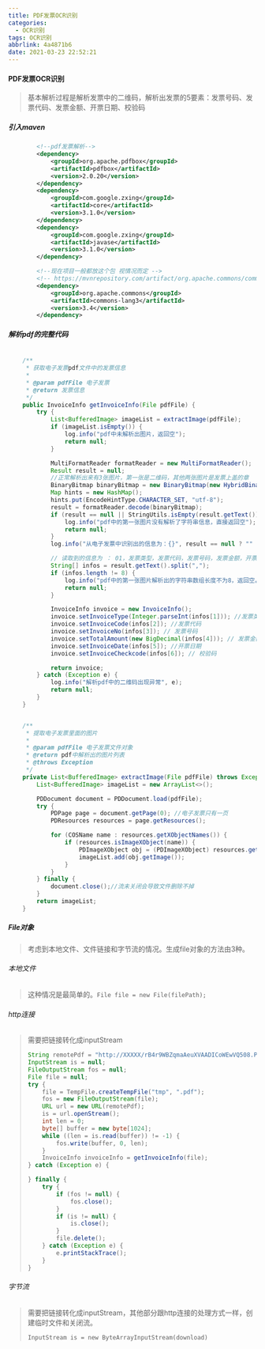 ```yaml
---
title: PDF发票OCR识别
categories:
  - OCR识别
tags: OCR识别
abbrlink: 4a4871b6
date: 2021-03-23 22:52:21
---
```

#### PDF发票OCR识别

>基本解析过程是解析发票中的二维码，解析出发票的5要素：发票号码、发票代码、发票金额、开票日期、校验码

##### 引入maven

```xml
		<!--pdf发票解析-->
        <dependency>
            <groupId>org.apache.pdfbox</groupId>
            <artifactId>pdfbox</artifactId>
            <version>2.0.20</version>
        </dependency>
        <dependency>
            <groupId>com.google.zxing</groupId>
            <artifactId>core</artifactId>
            <version>3.1.0</version>
        </dependency>
        <dependency>
            <groupId>com.google.zxing</groupId>
            <artifactId>javase</artifactId>
            <version>3.1.0</version>
        </dependency>

		<!--现在项目一般都放这个包 视情况而定 -->
        <!-- https://mvnrepository.com/artifact/org.apache.commons/commons-lang3 -->
        <dependency>
            <groupId>org.apache.commons</groupId>
            <artifactId>commons-lang3</artifactId>
            <version>3.4</version>
        </dependency>

```

##### 解析pdf的完整代码

```java

    /**
     * 获取电子发票pdf文件中的发票信息
     *
     * @param pdfFile 电子发票
     * @return 发票信息
     */
    public InvoiceInfo getInvoiceInfo(File pdfFile) {
        try {
            List<BufferedImage> imageList = extractImage(pdfFile);
            if (imageList.isEmpty()) {
                log.info("pdf中未解析出图片，返回空");
                return null;
            }

            MultiFormatReader formatReader = new MultiFormatReader();
            Result result = null;
            //正常解析出来有3张图片，第一张是二维码，其他两张图片是发票上盖的章
            BinaryBitmap binaryBitmap = new BinaryBitmap(new HybridBinarizer(new BufferedImageLuminanceSource(imageList.get(0))));
            Map hints = new HashMap();
            hints.put(EncodeHintType.CHARACTER_SET, "utf-8");
            result = formatReader.decode(binaryBitmap);
            if (result == null || StringUtils.isEmpty(result.getText())) {
                log.info("pdf中的第一张图片没有解析了字符串信息，直接返回空");
                return null;
            }
            log.info("从电子发票中识别出的信息为：{}", result == null ? "" : result.getText());

            // 读取到的信息为 ： 01，发票类型，发票代码，发票号码，发票金额，开票日期，校验码，随机产生的摘要信息
            String[] infos = result.getText().split(",");
            if (infos.length != 8) {
                log.info("pdf中的第一张图片解析出的字符串数组长度不为8，返回空。");
                return null;
            }

            InvoiceInfo invoice = new InvoiceInfo();
            invoice.setInvoiceType(Integer.parseInt(infos[1])); //发票类型
            invoice.setInvoiceCode(infos[2]); //发票代码
            invoice.setInvoiceNo(infos[3]); // 发票号码
            invoice.setTotalAmount(new BigDecimal(infos[4])); // 发票金额
            invoice.setInvoiceDate(infos[5]); //开票日期
            invoice.setInvoiceCheckcode(infos[6]); // 校验码

            return invoice;
        } catch (Exception e) {
            log.info("解析pdf中的二维码出现异常", e);
            return null;
        }
    }


    /**
     * 提取电子发票里面的图片
     *
     * @param pdfFile 电子发票文件对象
     * @return pdf中解析出的图片列表
     * @throws Exception
     */
    private List<BufferedImage> extractImage(File pdfFile) throws Exception {
        List<BufferedImage> imageList = new ArrayList<>();

        PDDocument document = PDDocument.load(pdfFile);
        try {
            PDPage page = document.getPage(0); //电子发票只有一页
            PDResources resources = page.getResources();

            for (COSName name : resources.getXObjectNames()) {
                if (resources.isImageXObject(name)) {
                    PDImageXObject obj = (PDImageXObject) resources.getXObject(name);
                    imageList.add(obj.getImage());
                }
            }
        } finally {
            document.close();//流未关闭会导致文件删除不掉
        }
        return imageList;
    }
```

##### File对象

> 考虑到本地文件、文件链接和字节流的情况。生成file对象的方法由3种。

###### 本地文件

> 这种情况是最简单的。`File file = new File(filePath);`

###### http连接

> 需要把链接转化成inputStream
>
> ```java
> String remotePdf = "http://XXXXX/rB4r9WBZqmaAeuXVAADICoWEwVQ508.PDF";
> InputStream is = null;
> FileOutputStream fos = null;
> File file = null;
> try {
>     file = TempFile.createTempFile("tmp", ".pdf");
>     fos = new FileOutputStream(file);
>     URL url = new URL(remotePdf);
>     is = url.openStream();
>     int len = 0;
>     byte[] buffer = new byte[1024];
>     while ((len = is.read(buffer)) != -1) {
>         fos.write(buffer, 0, len);
>     }
>     InvoiceInfo invoiceInfo = getInvoiceInfo(file);
> } catch (Exception e) {
> 
> } finally {
>     try {
>         if (fos != null) {
>             fos.close();
>         }
>         if (is != null) {
>             is.close();
>         }
>         file.delete();
>     } catch (Exception e) {
>         e.printStackTrace();
>     }
> }
> ```

###### 字节流

> 需要把链接转化成inputStream，其他部分跟http连接的处理方式一样，创建临时文件和关闭流。
>
> `InputStream is = new ByteArrayInputStream(download)`